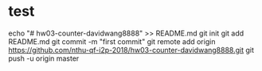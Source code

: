 # test
echo "# hw03-counter-davidwang8888" >> README.md
git init
git add README.md
git commit -m "first commit"
git remote add origin https://github.com/nthu-qf-i2p-2018/hw03-counter-davidwang8888.git
git push -u origin master
